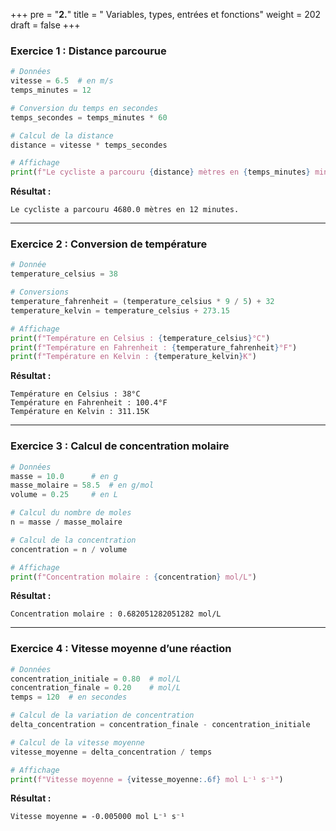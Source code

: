 +++
pre = "<b>2.</b>"
title = " Variables, types, entrées et fonctions"
weight = 202
draft = false
+++


### **Exercice 1 : Distance parcourue**

```python
# Données
vitesse = 6.5  # en m/s
temps_minutes = 12

# Conversion du temps en secondes
temps_secondes = temps_minutes * 60

# Calcul de la distance
distance = vitesse * temps_secondes

# Affichage
print(f"Le cycliste a parcouru {distance} mètres en {temps_minutes} minutes.")
```

**Résultat :**

```
Le cycliste a parcouru 4680.0 mètres en 12 minutes.
```

---

### **Exercice 2 : Conversion de température**

```python
# Donnée
temperature_celsius = 38

# Conversions
temperature_fahrenheit = (temperature_celsius * 9 / 5) + 32
temperature_kelvin = temperature_celsius + 273.15

# Affichage
print(f"Température en Celsius : {temperature_celsius}°C")
print(f"Température en Fahrenheit : {temperature_fahrenheit}°F")
print(f"Température en Kelvin : {temperature_kelvin}K")
```

**Résultat :**

```
Température en Celsius : 38°C
Température en Fahrenheit : 100.4°F
Température en Kelvin : 311.15K
```

---

### **Exercice 3 : Calcul de concentration molaire**

```python
# Données
masse = 10.0      # en g
masse_molaire = 58.5  # en g/mol
volume = 0.25     # en L

# Calcul du nombre de moles
n = masse / masse_molaire

# Calcul de la concentration
concentration = n / volume

# Affichage
print(f"Concentration molaire : {concentration} mol/L")
```

**Résultat :**

```
Concentration molaire : 0.682051282051282 mol/L
```

---

### **Exercice 4 : Vitesse moyenne d’une réaction**

```python
# Données
concentration_initiale = 0.80  # mol/L
concentration_finale = 0.20    # mol/L
temps = 120  # en secondes

# Calcul de la variation de concentration
delta_concentration = concentration_finale - concentration_initiale

# Calcul de la vitesse moyenne
vitesse_moyenne = delta_concentration / temps

# Affichage
print(f"Vitesse moyenne = {vitesse_moyenne:.6f} mol L⁻¹ s⁻¹")
```

**Résultat :**

```
Vitesse moyenne = -0.005000 mol L⁻¹ s⁻¹
```